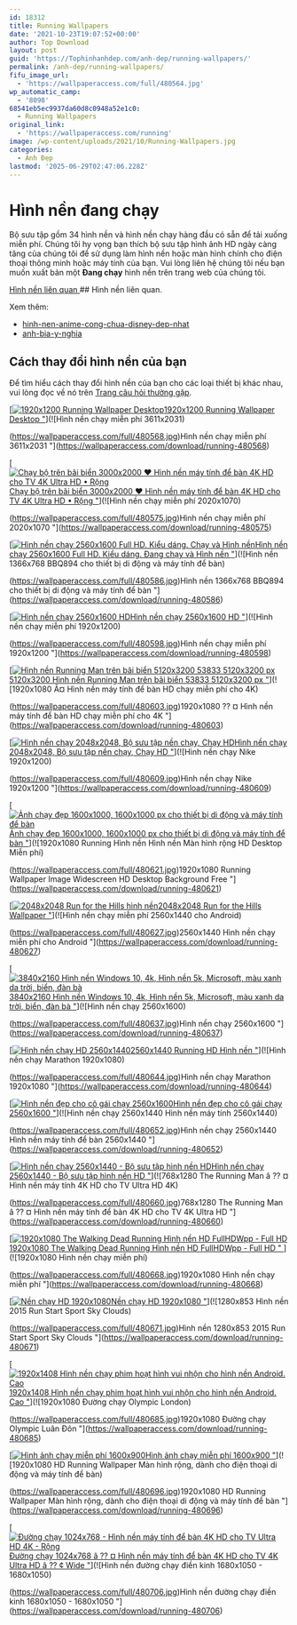 ```yaml
---
id: 18312
title: Running Wallpapers
date: '2021-10-23T19:07:52+00:00'
author: Top Download
layout: post
guid: 'https://Tophinhanhdep.com/anh-dep/running-wallpapers/'
permalink: /anh-dep/running-wallpapers/
fifu_image_url:
  - 'https://wallpaperaccess.com/full/480564.jpg'
wp_automatic_camp:
  - '8098'
68541eb5ec9937da60d8c0948a52e1c0:
  - Running Wallpapers
original_link:
  - 'https://wallpaperaccess.com/running'
image: /wp-content/uploads/2021/10/Running-Wallpapers.jpg
categories:
  - Ảnh Đẹp
lastmod: '2025-06-29T02:47:06.228Z'
---
```

# Hình nền đang chạy

Bộ sưu tập gồm 34 hình nền và hình nền chạy hàng đầu có sẵn để tải xuống miễn phí. Chúng tôi hy vọng bạn thích bộ sưu tập hình ảnh HD ngày càng tăng của chúng tôi để sử dụng làm hình nền hoặc màn hình chính cho điện thoại thông minh hoặc máy tính của bạn. Vui lòng liên hệ chúng tôi nếu bạn muốn xuất bản một **Đang chạy** hình nền trên trang web của chúng tôi.

[Hình nền liên quan ](#related) ## Hình nền liên quan.

   
 Xem thêm:

   
- [hinh-nen-anime-cong-chua-disney-dep-nhat](https://tophinhanhdep.com/anh-anime/hinh-nen-anime-cong-chua-disney-dep-nhat/)
- [anh-bia-y-nghia](https://tophinhanhdep.com/anh-bia/anh-bia-y-nghia/)

## Cách thay đổi hình nền của bạn

Để tìm hiểu cách thay đổi hình nền của bạn cho các loại thiết bị khác nhau, vui lòng đọc về nó trên [Trang câu hỏi thường gặp](https://tophinhanhdep.com/faq/).

  
[[![1920x1200 Running Wallpaper Desktop](https://wallpaperaccess.com/full/480564.jpg)1920x1200 Running Wallpaper Desktop "](https://wallpaperaccess.com/download/running-480564)](![Hình nền chạy miễn phí 3611x2031)

(https://wallpaperaccess.com/full/480568.jpg)Hình nền chạy miễn phí 3611x2031 "](https://wallpaperaccess.com/download/running-480568)

[[![Chạy bộ trên bãi biển 3000x2000 ❤ Hình nền máy tính để bàn 4K HD cho TV 4K Ultra HD • Rộng](https://wallpaperaccess.com/full/480570.jpg)Chạy bộ trên bãi biển 3000x2000 ❤ Hình nền máy tính để bàn 4K HD cho TV 4K Ultra HD • Rộng "](https://wallpaperaccess.com/download/running-480570)](![Hình nền chạy miễn phí 2020x1070)

(https://wallpaperaccess.com/full/480575.jpg)Hình nền chạy miễn phí 2020x1070 "](https://wallpaperaccess.com/download/running-480575)

[[![Hình nền chạy 2560x1600 Full HD.  Kiểu dáng.  Chạy và Hình nền](https://wallpaperaccess.com/full/480579.jpg)Hình nền chạy 2560x1600 Full HD. Kiểu dáng. Đang chạy và Hình nền "](https://wallpaperaccess.com/download/running-480579)](![Hình nền 1366x768 BBQ894 cho thiết bị di động và máy tính để bàn)

(https://wallpaperaccess.com/full/480586.jpg)Hình nền 1366x768 BBQ894 cho thiết bị di động và máy tính để bàn "](https://wallpaperaccess.com/download/running-480586)

[[![Hình nền chạy 2560x1600 HD](https://wallpaperaccess.com/full/480590.jpg)Hình nền chạy 2560x1600 HD "](https://wallpaperaccess.com/download/running-480590)](![Hình nền chạy miễn phí 1920x1200)

(https://wallpaperaccess.com/full/480598.jpg)Hình nền chạy miễn phí 1920x1200 "](https://wallpaperaccess.com/download/running-480598)

[[![Hình nền Running Man trên bãi biển 5120x3200 53833 5120x3200 px](https://wallpaperaccess.com/full/480599.jpg)5120x3200 Hình nền Running Man trên bãi biển 53833 5120x3200 px "](https://wallpaperaccess.com/download/running-480599)](![1920x1080 Â¤ Hình nền máy tính để bàn HD chạy miễn phí cho 4K)

(https://wallpaperaccess.com/full/480603.jpg)1920x1080 ?? ¤ Hình nền máy tính để bàn HD chạy miễn phí cho 4K "](https://wallpaperaccess.com/download/running-480603)

[[![Hình nền chạy 2048x2048, Bộ sưu tập nền chạy, Chạy HD](https://wallpaperaccess.com/full/480605.jpg)Hình nền chạy 2048x2048, Bộ sưu tập nền chạy, Chạy HD "](https://wallpaperaccess.com/download/running-480605)](![Hình nền chạy Nike 1920x1200)

(https://wallpaperaccess.com/full/480609.jpg)Hình nền chạy Nike 1920x1200 "](https://wallpaperaccess.com/download/running-480609)

[[![Ảnh chạy đẹp 1600x1000, 1600x1000 px cho thiết bị di động và máy tính để bàn](https://wallpaperaccess.com/full/480615.jpg)Ảnh chạy đẹp 1600x1000, 1600x1000 px cho thiết bị di động và máy tính để bàn "](https://wallpaperaccess.com/download/running-480615)](![1920x1080 Running Hình nền Hình nền Màn hình rộng HD Desktop Miễn phí)

(https://wallpaperaccess.com/full/480621.jpg)1920x1080 Running Wallpaper Image Widescreen HD Desktop Background Free "](https://wallpaperaccess.com/download/running-480621)

[[![2048x2048 Run for the Hills hình nền](https://wallpaperaccess.com/full/480622.jpg)2048x2048 Run for the Hills Wallpaper "](https://wallpaperaccess.com/download/running-480622)](![Hình nền chạy miễn phí 2560x1440 cho Android)

(https://wallpaperaccess.com/full/480627.jpg)2560x1440 Hình nền chạy miễn phí cho Android "](https://wallpaperaccess.com/download/running-480627)

[[![3840x2160 Hình nền Windows 10, 4k, Hình nền 5k, Microsoft, màu xanh da trời, biển, đàn bà](https://wallpaperaccess.com/full/480633.jpg)3840x2160 Hình nền Windows 10, 4k, Hình nền 5k, Microsoft, màu xanh da trời, biển, đàn bà "](https://wallpaperaccess.com/download/running-480633)](![Hình nền chạy 2560x1600)

(https://wallpaperaccess.com/full/480637.jpg)Hình nền chạy 2560x1600 "](https://wallpaperaccess.com/download/running-480637)

[[![Hình nền chạy HD 2560x1440](https://wallpaperaccess.com/full/480640.jpg)2560x1440 Running HD Hình nền "](https://wallpaperaccess.com/download/running-480640)](![Hình nền chạy Marathon 1920x1080)

(https://wallpaperaccess.com/full/480644.jpg)Hình nền chạy Marathon 1920x1080 "](https://wallpaperaccess.com/download/running-480644)

[[![Hình nền đẹp cho cô gái chạy 2560x1600](https://wallpaperaccess.com/full/480647.jpg)Hình nền đẹp cho cô gái chạy 2560x1600 "](https://wallpaperaccess.com/download/running-480647)](![Hình nền chạy 2560x1440 Hình nền máy tính 2560x1440)

(https://wallpaperaccess.com/full/480652.jpg)Hình nền chạy 2560x1440 Hình nền máy tính để bàn 2560x1440 "](https://wallpaperaccess.com/download/running-480652)

[[![Hình nền chạy 2560x1440 - Bộ sưu tập hình nền HD](https://wallpaperaccess.com/full/480656.png)Hình nền chạy 2560x1440 - Bộ sưu tập hình nền HD "](https://wallpaperaccess.com/download/running-480656)](![768x1280 The Running Man â ?? ¤ Hình nền máy tính 4K HD cho TV Ultra HD 4K)

(https://wallpaperaccess.com/full/480660.jpg)768x1280 The Running Man â ?? ¤ Hình nền máy tính để bàn 4K HD cho TV 4K Ultra HD "](https://wallpaperaccess.com/download/running-480660)

[[![1920x1080 The Walking Dead Running Hình nền HD FullHDWpp - Full HD](https://wallpaperaccess.com/full/480666.jpg)1920x1080 The Walking Dead Running Hình nền HD FullHDWpp - Full HD " ](https://wallpaperaccess.com/download/running-480666)](![1920x1080 Hình nền chạy miễn phí)

(https://wallpaperaccess.com/full/480668.jpg)1920x1080 Hình nền chạy miễn phí "](https://wallpaperaccess.com/download/running-480668)

[[![Nền chạy HD 1920x1080](https://wallpaperaccess.com/full/480669.jpg)Nền chạy HD 1920x1080 "](https://wallpaperaccess.com/download/running-480669)](![1280x853 Hình nền 2015 Run Start Sport Sky Clouds)

(https://wallpaperaccess.com/full/480671.jpg)Hình nền 1280x853 2015 Run Start Sport Sky Clouds "](https://wallpaperaccess.com/download/running-480671)

[[![1920x1408 Hình nền chạy phim hoạt hình vui nhộn cho hình nền Android.  Cao](https://wallpaperaccess.com/full/480672.jpg)1920x1408 Hình nền chạy phim hoạt hình vui nhộn cho hình nền Android. Cao "](https://wallpaperaccess.com/download/running-480672)](![1920x1080 Đường chạy Olympic London)

(https://wallpaperaccess.com/full/480685.jpg)1920x1080 Đường chạy Olympic Luân Đôn "](https://wallpaperaccess.com/download/running-480685)

[[![Hình ảnh chạy miễn phí 1600x900](https://wallpaperaccess.com/full/480693.jpg)Hình ảnh chạy miễn phí 1600x900 "](https://wallpaperaccess.com/download/running-480693)](![1920x1080 HD Running Wallpaper Màn hình rộng, dành cho điện thoại di động và máy tính để bàn)

(https://wallpaperaccess.com/full/480696.jpg)1920x1080 HD Running Wallpaper Màn hình rộng, dành cho điện thoại di động và máy tính để bàn "](https://wallpaperaccess.com/download/running-480696)

[[![Đường chạy 1024x768 - Hình nền máy tính để bàn 4K HD cho TV Ultra HD 4K - Rộng](https://wallpaperaccess.com/full/480697.jpg)Đường chạy 1024x768 â ?? ¤ Hình nền máy tính để bàn 4K HD cho TV 4K Ultra HD â ?? ¢ Wide "](https://wallpaperaccess.com/download/running-480697)](![Hình nền đường chạy điền kinh 1680x1050 - 1680x1050)

(https://wallpaperaccess.com/full/480706.jpg)Hình nền đường chạy điền kinh 1680x1050 - 1680x1050 "](https://wallpaperaccess.com/download/running-480706)
